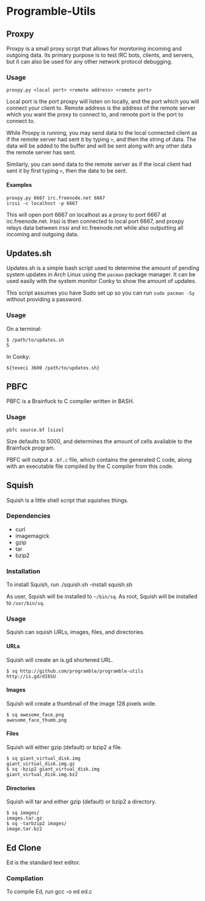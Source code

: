Programble-Utils
================

Proxpy
------

Proxpy is a small proxy script that allows for monitoring incoming and
outgoing data. Its primary purpose is to test IRC bots, clients, and
servers, but it can also be used for any other network protocol
debugging.

### Usage

    proxpy.py <local port> <remote address> <remote port>

Local port is the port proxpy will listen on locally, and the port
which you will connect your client to. Remote address is the address
of the remote server which you want the proxy to connect to, and
remote port is the port to connect to.

While Proxpy is running, you may send data to the local connected
client as if the remote server had sent it by typing `>`, and then the
string of data. The data will be added to the buffer and will be sent
along with any other data the remote server has sent.

Similarly, you can send data to the remote server as if the local
client had sent it by first typing `<`, then the data to be sent.

#### Examples

    proxpy.py 6667 irc.freenode.net 6667
    irssi -c localhost -p 6667

This will open port 6667 on localhost as a proxy to port 6667 at
irc.freenode.net. Irssi is then connected to local port 6667, and
proxpy relays data between irssi and irc.freenode.net while also
outputting all incoming and outgoing data.

Updates.sh
----------

Updates.sh is a simple bash script used to determine the amount of
pending system updates in Arch Linux using the `pacman` package
manager. It can be used easily with the system monitor Conky to show
the amount of updates.

This script assumes you have Sudo set up so you can run `sudo pacman
-Sy` without providing a password.

### Usage

On a terminal:

    $ /path/to/updates.sh
    5

In Conky:

    ${texeci 3600 /path/to/updates.sh}


PBFC
----

PBFC is a Brainfuck to C compiler written in BASH.

### Usage

    pbfc source.bf [size]

Size defaults to 5000, and determines the amount of cells available to
the Brainfuck program.

PBFC will output a `.bf.c` file, which contains the generated C code,
along with an executable file compiled by the C compiler from this
code.

Squish
------

Squish is a little shell script that squishes things.

### Dependencies

 * curl
 * imagemagick
 * gzip
 * tar
 * bzip2

### Installation

To install Squish, run
    ./squish.sh -install squish.sh

As user, Squish will be installed to `~/bin/sq`. As root, Squish will
be installed to `/usr/bin/sq`.

### Usage

Squish can squish URLs, images, files, and directories.

#### URLs

Squish will create an is.gd shortened URL.

    $ sq http://github.com/programble/programble-utils
    http://is.gd/dI6SU

#### Images

Squish will create a thumbnail of the image 128 pixels wide.

    $ sq awesome_face.png
    awesome_face_thumb.png
    
#### Files

Squish will either gzip (default) or bzip2 a file.

    $ sq giant_virtual_disk.img
    giant_virtual_disk.img.gz
    $ sq -bzip2 giant_virtual_disk.img
    giant_virtual_disk.img.bz2

#### Directories

Squish will tar and either gzip (default) or bzip2 a directory.

    $ sq images/
    images.tar.gz
    $ sq -tarbzip2 images/
    image.tar.bz2
    
Ed Clone
--------

Ed is the standard text editor.

### Compilation

To compile Ed, run
    gcc -o ed ed.c
